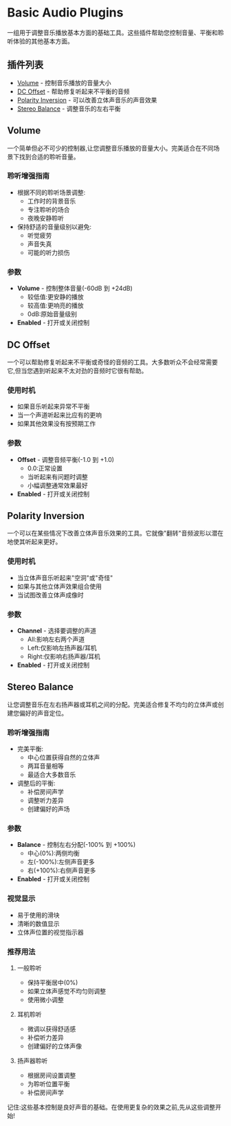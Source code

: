 # Basic Audio Plugins

一组用于调整音乐播放基本方面的基础工具。这些插件帮助您控制音量、平衡和聆听体验的其他基本方面。

## 插件列表

- [Volume](#volume) - 控制音乐播放的音量大小
- [DC Offset](#dc-offset) - 帮助修复听起来不平衡的音频
- [Polarity Inversion](#polarity-inversion) - 可以改善立体声音乐的声音效果
- [Stereo Balance](#stereo-balance) - 调整音乐的左右平衡

## Volume

一个简单但必不可少的控制器,让您调整音乐播放的音量大小。完美适合在不同场景下找到合适的聆听音量。

### 聆听增强指南
- 根据不同的聆听场景调整:
  - 工作时的背景音乐
  - 专注聆听的场合
  - 夜晚安静聆听
- 保持舒适的音量级别以避免:
  - 听觉疲劳
  - 声音失真
  - 可能的听力损伤

### 参数
- **Volume** - 控制整体音量(-60dB 到 +24dB)
  - 较低值:更安静的播放
  - 较高值:更响亮的播放
  - 0dB:原始音量级别
- **Enabled** - 打开或关闭控制

## DC Offset

一个可以帮助修复听起来不平衡或奇怪的音频的工具。大多数听众不会经常需要它,但当您遇到听起来不太对劲的音频时它很有帮助。

### 使用时机
- 如果音乐听起来异常不平衡
- 当一个声道听起来比应有的更响
- 如果其他效果没有按预期工作

### 参数
- **Offset** - 调整音频平衡(-1.0 到 +1.0)
  - 0.0:正常设置
  - 当听起来有问题时调整
  - 小幅调整通常效果最好
- **Enabled** - 打开或关闭控制

## Polarity Inversion

一个可以在某些情况下改善立体声音乐效果的工具。它就像"翻转"音频波形以潜在地使其听起来更好。

### 使用时机
- 当立体声音乐听起来"空洞"或"奇怪"
- 如果与其他立体声效果组合使用
- 当试图改善立体声成像时

### 参数
- **Channel** - 选择要调整的声道
  - All:影响左右两个声道
  - Left:仅影响左扬声器/耳机
  - Right:仅影响右扬声器/耳机
- **Enabled** - 打开或关闭控制

## Stereo Balance

让您调整音乐在左右扬声器或耳机之间的分配。完美适合修复不均匀的立体声或创建您偏好的声音定位。

### 聆听增强指南
- 完美平衡:
  - 中心位置获得自然的立体声
  - 两耳音量相等
  - 最适合大多数音乐
- 调整后的平衡:
  - 补偿房间声学
  - 调整听力差异
  - 创建偏好的声场

### 参数
- **Balance** - 控制左右分配(-100% 到 +100%)
  - 中心(0%):两侧均衡
  - 左(-100%):左侧声音更多
  - 右(+100%):右侧声音更多
- **Enabled** - 打开或关闭控制

### 视觉显示
- 易于使用的滑块
- 清晰的数值显示
- 立体声位置的视觉指示器

### 推荐用法

1. 一般聆听
   - 保持平衡居中(0%)
   - 如果立体声感觉不均匀则调整
   - 使用微小调整

2. 耳机聆听
   - 微调以获得舒适感
   - 补偿听力差异
   - 创建偏好的立体声像

3. 扬声器聆听
   - 根据房间设置调整
   - 为聆听位置平衡
   - 补偿房间声学

记住:这些基本控制是良好声音的基础。在使用更复杂的效果之前,先从这些调整开始!